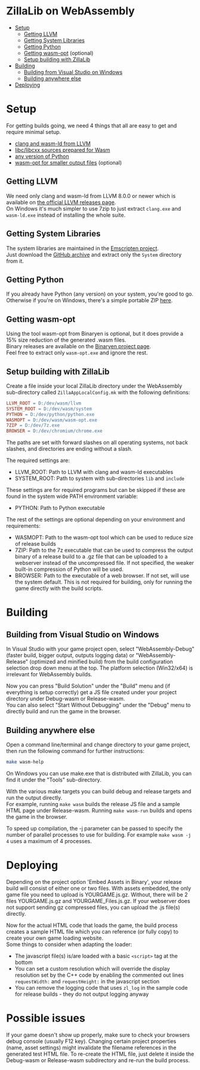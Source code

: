 ZillaLib on WebAssembly
=======================

  * [Setup](#setup)
    * [Getting LLVM](#getting-llvm)
    * [Getting System Libraries](#getting-system-libraries)
    * [Getting Python](#getting-python)
    * [Getting wasm-opt](#getting-wasm-opt) (optional)
    * [Setup building with ZillaLib](#setup-building-with-zillalib)
  * [Building](#building)
    * [Building from Visual Studio on Windows](#building-from-visual-studio-on-windows)
    * [Building anywhere else](#building-anywhere-else)
  * [Deploying](#deploying)

# Setup
For getting builds going, we need 4 things that all are easy to get and require minimal setup.
 - [clang and wasm-ld from LLVM](#getting-llvm)
 - [libc/libcxx sources prepared for Wasm](#getting-system-libraries)
 - [any version of Python](#getting-python)
 - [wasm-opt for smaller output files](#getting-wasm-opt) (optional)

## Getting LLVM
We need only clang and wasm-ld from LLVM 8.0.0 or newer which is available on [the official LLVM releases page](https://releases.llvm.org/download.html).  
On Windows it's much simpler to use 7zip to just extract `clang.exe` and `wasm-ld.exe` instead of installing the whole suite.

## Getting System Libraries
The system libraries are maintained in the [Emscripten project](https://github.com/emscripten-core/emscripten/tree/incoming/system).  
Just download the [GitHub archive](https://github.com/emscripten-core/emscripten/archive/incoming.zip) and extract only the `System` directory from it.

## Getting Python
If you already have Python (any version) on your system, you're good to go.  
Otherwise if you're on Windows, there's a simple portable ZIP [here](https://s3.amazonaws.com/mozilla-games/emscripten/packages/python_2.7.5.3_64bit.zip).

## Getting wasm-opt
Using the tool wasm-opt from Binaryen is optional, but it does provide a 15% size reduction of the generated .wasm files.  
Binary releases are available on the [Binaryen project page](https://github.com/WebAssembly/binaryen/releases).  
Feel free to extract only `wasm-opt.exe` and ignore the rest.

## Setup building with ZillaLib
Create a file inside your local ZillaLib directory under the WebAssembly sub-directory called `ZillaAppLocalConfig.mk` with the following definitions:
```mk
LLVM_ROOT = D:/dev/wasm/llvm
SYSTEM_ROOT = D:/dev/wasm/system
PYTHON = D:/dev/python/python.exe
WASMOPT = D:/dev/wasm/wasm-opt.exe
7ZIP = D:/dev/7z.exe
BROWSER = D:/dev/chromium/chrome.exe
```

The paths are set with forward slashes on all operating systems, not back slashes, and directories are ending without a slash.

The required settings are:  
  - LLVM_ROOT: Path to LLVM with clang and wasm-ld executables
  - SYSTEM_ROOT: Path to system with sub-directories `lib` and `include`

These settings are for required programs but can be skipped if these are found in the system wide PATH environment variable:
  - PYTHON: Path to Python executable

The rest of the settings are optional depending on your environment and requirements:
  - WASMOPT: Path to the wasm-opt tool which can be used to reduce size of release builds
  - 7ZIP: Path to the 7z executable that can be used to compress the output binary of a release build to a .gz file that can be uploaded to a webserver instead of the uncompressed file. If not specified, the weaker built-in compression of Python will be used.
  - BROWSER: Path to the executable of a web browser. If not set, will use the system default. This is not required for building, only for running the game directly with the build scripts.

# Building

## Building from Visual Studio on Windows
In Visual Studio with your game project open, select "WebAssembly-Debug" (faster build, bigger output, outputs logging data) or "WebAssembly-Release" (optimized and minified build) from the build configuration selection drop down menu at the top. The platform selection (Win32/x64) is irrelevant for WebAssembly builds.

Now you can press "Build Solution" under the "Build" menu and (if everything is setup correctly) get a JS file created under your project directory under Debug-wasm or Release-wasm.  
You can also select "Start Without Debugging" under the "Debug" menu to directly build and run the game in the browser.

## Building anywhere else
Open a command line/terminal and change directory to your game project, then run the following command for further instructions:
```sh
make wasm-help
```
On Windows you can use make.exe that is distributed with ZillaLib, you can find it under the "Tools" sub-directory.

With the various make targets you can build debug and release targets and run the output directly.  
For example, running `make wasm` builds the release JS file and a sample HTML page under Release-wasm. Running `make wasm-run` builds and opens the game in the browser.

To speed up compilation, the -j parameter can be passed to specify the number of parallel processes to use for building. For example `make wasm -j 4` uses a maximum of 4 processes.

# Deploying
Depending on the project option 'Embed Assets in Binary', your release build will consist of either one or two files.
With assets embedded, the only game file you need to upload is YOURGAME.js.gz. Without, there will be 2 files YOURGAME.js.gz and YOURGAME_Files.js.gz.
If your webserver does not support sending gz compressed files, you can upload the .js file(s) directly.

Now for the actual HTML code that loads the game, the build process creates a sample HTML file which you can reference (or fully copy) to create your own game loading website.  
Some things to consider when adapting the loader:
  - The javascript file(s) is/are loaded with a basic `<script>` tag at the bottom
  - You can set a custom resolution which will override the display resolution set by the C++ code by enabling the commented out lines `requestWidth:` and `requestHeight:` in the javascript section
  - You can remove the logging code that uses `zl_log` in the sample code for release builds - they do not output logging anyway

# Possible issues
If your game doesn't show up properly, make sure to check your browsers debug console (usually F12 key). 
Changing certain project properties (name, asset settings) might invalidate the filename references in the generated test HTML file. 
To re-create the HTML file, just delete it inside the Debug-wasm or Release-wasm subdirectory and re-run the build process.
